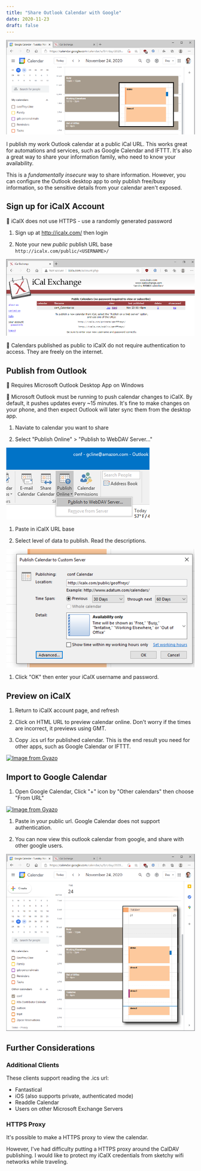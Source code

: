 ```yaml
---
title: "Share Outlook Calendar with Google"
date: 2020-11-23
draft: false
---
```


![comparison view](a25.png)

I publish my work Outlook calendar at a public iCal URL. This works great for automations and services, such as Google Calendar and IFTTT. It's also a great way to share your information family, who need to know your availability. 

This is a *fundamentally insecure* way to share information. However, you can configure the Outlook desktop app to only publish free/busy information, so the sensitive details from your calendar aren't exposed. 

## Sign up for iCalX Account

🚩 iCalX does not use HTTPS - use a randomly generated password

1. Sign up at http://icalx.com/ then login

1. Note your new *public* publish URL base `http://icalx.com/public/<USERNAME>/`

![screenshot of icalx](s3.PNG)

🚩 Calendars published as public to iCalX do not require authentication to access. They are freely on the internet. 


## Publish from Outlook

📝 Requires Microsoft Outlook Desktop App on Windows

🚩 Microsoft Outlook must be running to push calendar changes to iCalX. By default, it pushes updates every ~15 minutes. It's fine to make changes on your phone, and then expect Outlook will later sync them from the desktop app. 

1. Naviate to calendar you want to share

1. Select "Publish Online" > "Publish to WebDAV Server..."

![screenshot of outlook](s2.png)

1. Paste in iCalX URL base

1. Select level of data to publish. Read the descriptions. 

![screenshot of availability options](s1.png)

1. Click "OK" then enter your iCalX username and password. 

## Preview on iCalX 

1. Return to iCalX account page, and refresh

1. Click on HTML URL to preview calendar online. Don't worry if the times are incorrect, it previews using GMT. 

1. Copy .ics url for published calendar. This is the end result you need for other apps, such as Google Calendar or IFTTT. 

[![Image from Gyazo](https://i.gyazo.com/e2b135c4dcdf799c624c9927a1433505.gif)](https://gyazo.com/e2b135c4dcdf799c624c9927a1433505)

## Import to Google Calendar

1. Open Google Calendar, Click "+" icon by "Other calendars" then choose "From URL"

[![Image from Gyazo](https://i.gyazo.com/b608450fafe3fd83c1df5acf136787cc.gif)](https://gyazo.com/b608450fafe3fd83c1df5acf136787cc)

1. Paste in your public url. Google Calendar does not support authentication. 

1. You can now view this outlook calendar from google, and share with other google users. 

![comparision view of google and outlook](a2.png)

## Further Considerations

### Additional Clients
These clients support reading the .ics url:
- Fantastical
- iOS (also supports private, authenticated mode)
- Readdle Calendar
- Users on other Microsoft Exchange Servers 

### HTTPS Proxy
It's possible to make a HTTPS proxy to view the calendar. 

However, I've had difficulty putting a HTTPS proxy around the CalDAV publishing. I would like to protect my iCalX credentials from sketchy wifi networks while traveling. 